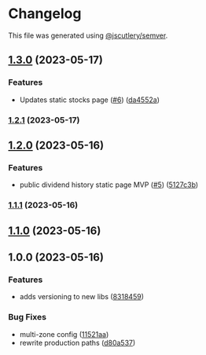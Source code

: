 # Changelog

This file was generated using [@jscutlery/semver](https://github.com/jscutlery/semver).

## [1.3.0](https://github.com/clayton-duarte/amalg/compare/stocks-home-1.2.1...stocks-home-1.3.0) (2023-05-17)


### Features

* Updates static stocks page ([#6](https://github.com/clayton-duarte/amalg/issues/6)) ([da4552a](https://github.com/clayton-duarte/amalg/commit/da4552ad34c98f395af1242de64c965ed78393d3))

### [1.2.1](https://github.com/clayton-duarte/amalg/compare/stocks-home-1.2.0...stocks-home-1.2.1) (2023-05-17)

## [1.2.0](https://github.com/clayton-duarte/amalg/compare/stocks-home-1.1.1...stocks-home-1.2.0) (2023-05-16)


### Features

* public dividend history static page MVP ([#5](https://github.com/clayton-duarte/amalg/issues/5)) ([5127c3b](https://github.com/clayton-duarte/amalg/commit/5127c3bb37c9d34615e87ce4e511d3a4f4a5eda7))

### [1.1.1](https://github.com/clayton-duarte/amalg/compare/stocks-home-1.1.0...stocks-home-1.1.1) (2023-05-16)

## [1.1.0](https://github.com/clayton-duarte/amalg/compare/stocks-home-1.0.0...stocks-home-1.1.0) (2023-05-16)

## 1.0.0 (2023-05-16)

### Features

- adds versioning to new libs ([8318459](https://github.com/clayton-duarte/amalg/commit/831845994399686562b5c5f8e76448efda878424))

### Bug Fixes

- multi-zone config ([11521aa](https://github.com/clayton-duarte/amalg/commit/11521aac8907452dddc54aceb5f93d9908befc46))
- rewrite production paths ([d80a537](https://github.com/clayton-duarte/amalg/commit/d80a537aca75847c8b66caf8d1845d20f4ee9227))
